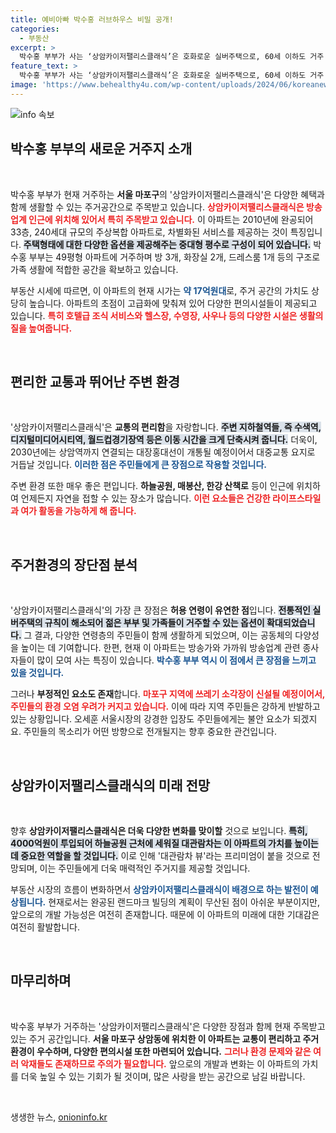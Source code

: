 ```yaml
---
title: 예비아빠 박수홍 러브하우스 비밀 공개!
categories:
  - 부동산
excerpt: >
  박수홍 부부가 사는 ‘상암카이저팰리스클래식’은 호화로운 실버주택으로, 60세 이하도 거주 가능! 대관람차 및 녹지 공간이 기대되는 반면, 소각장 신설은 악재로 꼽히고 있습니다. 과연 부부의 선택은?
feature_text: >
  박수홍 부부가 사는 ‘상암카이저팰리스클래식’은 호화로운 실버주택으로, 60세 이하도 거주 가능! 대관람차 및 녹지 공간이 기대되는 반면, 소각장 신설은 악재로 꼽히고 있습니다. 과연 부부의 선택은?
image: 'https://www.behealthy4u.com/wp-content/uploads/2024/06/koreanews.jpg'
---
```


<p><img src="https://www.behealthy4u.com/wp-content/uploads/2024/06/koreanews.jpg" alt="info 속보" /></p>

<h2 data-ke-size="size26">박수홍 부부의 새로운 거주지 소개</h2>

<p data-ke-size="size16">&nbsp;</p>

<p>박수홍 부부가 현재 거주하는 <b>서울 마포구</b>의 '상암카이저팰리스클래식'은 다양한 혜택과 함께 생활할 수 있는 주거공간으로 주목받고 있습니다. <b><span style="color: #ee2323;">상암카이저팰리스클래식은 방송업계 인근에 위치해 있어서 특히 주목받고 있습니다.</span></b> 이 아파트는 2010년에 완공되어 33층, 240세대 규모의 주상복합 아파트로, 차별화된 서비스를 제공하는 것이 특징입니다. <b><span style="background-color: #21538527;"> 주택형태에 대한 다양한 옵션을 제공해주는 중대형 평수로 구성이 되어 있습니다.</span></b> 박수홍 부부는 49평형 아파트에 거주하며 방 3개, 화장실 2개, 드레스룸 1개 등의 구조로 가족 생활에 적합한 공간을 확보하고 있습니다. </p>

<p>부동산 시세에 따르면, 이 아파트의 현재 시가는 <b><span style="color: #1a5490;">약 17억원대</span></b>로, 주거 공간의 가치도 상당히 높습니다. 아파트의 초점이 고급화에 맞춰져 있어 다양한 편의시설들이 제공되고 있습니다. <b><span style="color: #ee2323;">특히 호텔급 조식 서비스와 헬스장, 수영장, 사우나 등의 다양한 시설은 생활의 질을 높여줍니다.</span></b></p>

<p data-ke-size="size16">&nbsp;</p>

<h2 data-ke-size="size26">편리한 교통과 뛰어난 주변 환경</h2>

<p data-ke-size="size16">&nbsp;</p>

<p>'상암카이저팰리스클래식'은 <b>교통의 편리함</b>을 자랑합니다. <b><span style="background-color: #21538527;">주변 지하철역들, 즉 수색역, 디지털미디어시티역, 월드컵경기장역 등은 이동 시간을 크게 단축시켜 줍니다.</span></b> 더욱이, 2030년에는 상암역까지 연결되는 대장홍대선이 개통될 예정이어서 대중교통 요지로 거듭날 것입니다. <b><span style="color: #1a5490;">이러한 점은 주민들에게 큰 장점으로 작용할 것입니다.</span></b></p>

<p>주변 환경 또한 매우 좋은 편입니다. <b>하늘공원, 매봉산, 한강 산책로</b> 등이 인근에 위치하여 언제든지 자연을 접할 수 있는 장소가 많습니다. <b><span style="color: #ee2323;">이런 요소들은 건강한 라이프스타일과 여가 활동을 가능하게 해 줍니다.</span></b></p>

<p data-ke-size="size16">&nbsp;</p>

<h2 data-ke-size="size26">주거환경의 장단점 분석</h2>

<p data-ke-size="size16">&nbsp;</p>

<p>'상암카이저팰리스클래식'의 가장 큰 장점은 <b>허용 연령이 유연한 점</b>입니다. <b><span style="background-color: #21538527;">전통적인 실버주택의 규칙이 해소되어 젊은 부부 및 가족들이 거주할 수 있는 옵션이 확대되었습니다.</span></b> 그 결과, 다양한 연령층의 주민들이 함께 생활하게 되었으며, 이는 공동체의 다양성을 높이는 데 기여합니다. 
한편, 현재 이 아파트는 방송가와 가까워 방송업계 관련 종사자들이 많이 모여 사는 특징이 있습니다. <b><span style="color: #1a5490;">박수홍 부부 역시 이 점에서 큰 장점을 느끼고 있을 것입니다.</span></b></p>

<p>그러나 <b>부정적인 요소도 존재</b>합니다. <b><span style="color: #ee2323;">마포구 지역에 쓰레기 소각장이 신설될 예정이어서, 주민들의 환경 오염 우려가 커지고 있습니다.</span></b> 이에 따라 지역 주민들은 강하게 반발하고 있는 상황입니다. 오세훈 서울시장의 강경한 입장도 주민들에게는 불안 요소가 되겠지요. 주민들의 목소리가 어떤 방향으로 전개될지는 향후 중요한 관건입니다.</p>

<p data-ke-size="size16">&nbsp;</p>

<h2 data-ke-size="size26">상암카이저팰리스클래식의 미래 전망</h2>

<p data-ke-size="size16">&nbsp;</p>

<p>향후 <b>상암카이저팰리스클래식은 더욱 다양한 변화를 맞이할</b> 것으로 보입니다. <b><span style="background-color: #21538527;">특히, 4000억원이 투입되어 하늘공원 근처에 세워질 대관람차는 이 아파트의 가치를 높이는 데 중요한 역할을 할 것입니다.</span></b> 이로 인해 '대관람차 뷰'라는 프리미엄이 붙을 것으로 전망되며, 이는 주민들에게 더욱 매력적인 주거지를 제공할 것입니다.</p>

<p>부동산 시장의 흐름이 변화하면서 <b><span style="color: #1a5490;">상암카이저팰리스클래식이 배경으로 하는 발전이 예상됩니다.</span></b> 현재로서는 완공된 랜드마크 빌딩의 계획이 무산된 점이 아쉬운 부분이지만, 앞으로의 개발 가능성은 여전히 존재합니다. 때문에 이 아파트의 미래에 대한 기대감은 여전히 활발합니다.</p>

<p data-ke-size="size16">&nbsp;</p>

<h2 data-ke-size="size26">마무리하며</h2>

<p data-ke-size="size16">&nbsp;</p>

<p>박수홍 부부가 거주하는 '상암카이저팰리스클래식'은 다양한 장점과 함께 현재 주목받고 있는 주거 공간입니다. <b>서울 마포구 상암동에 위치한 이 아파트는 교통이 편리하고 주거환경이 우수하며, 다양한 편의시설 또한 마련되어 있습니다.</b> <b><span style="color: #ee2323;">그러나 환경 문제와 같은 여러 악재들도 존재하므로 주의가 필요합니다.</span></b> 앞으로의 개발과 변화는 이 아파트의 가치를 더욱 높일 수 있는 기회가 될 것이며, 많은 사랑을 받는 공간으로 남길 바랍니다. </p>

<p data-ke-size="size16">&nbsp;</p>
생생한 뉴스, <a href="https://onioninfo.kr" rel="dofollow">onioninfo.kr</a>


